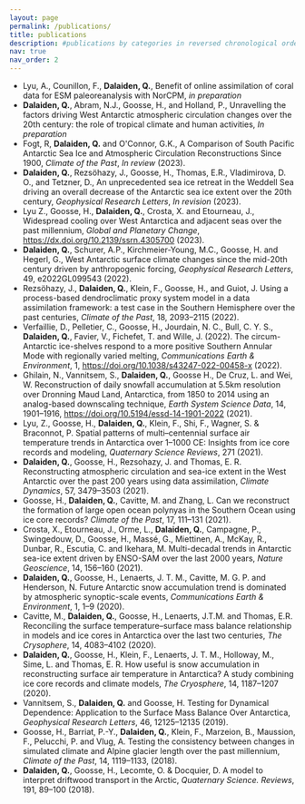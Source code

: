 ```yaml
---
layout: page
permalink: /publications/
title: publications
description: #publications by categories in reversed chronological order. generated by jekyll-scholar...
nav: true
nav_order: 2
---
```


- Lyu, A., Counillon, F., **Dalaiden, Q.**,  Benefit of online assimilation of coral data for ESM paleoreanalysis with NorCPM, *in preparation*
- **Dalaiden, Q.**, Abram, N.J., Goosse, H., and Holland, P., Unravelling the factors driving West Antarctic atmospheric circulation changes over the 20th century: the role of tropical climate and human activities, *In preparation*
- Fogt, R, **Dalaiden, Q.** and O'Connor, G.K., A Comparison of South Pacific Antarctic Sea Ice and Atmospheric Circulation Reconstructions Since 1900, *Climate of the Past*, *In review* (2023).
- **Dalaiden, Q.**, Rezsöhazy, J., Goosse, H., Thomas, E.R., Vladimirova, D. O., and Tetzner, D., An unprecedented sea ice retreat in the Weddell Sea driving an overall decrease of the Antarctic sea ice extent over the 20th century, *Geophysical Research Letters*, *In revision* (2023).
- Lyu Z., Goosse, H., **Dalaiden, Q.**, Crosta, X. and Etourneau, J., Widespread cooling over West Antarctica and adjacent seas over the past millennium, *Global and Planetary Change*, https://dx.doi.org/10.2139/ssrn.4305700 (2023).
- **Dalaiden, Q.**, Schurer, A.P., Kirchmeier-Young, M.C., Goosse, H. and Hegerl, G., West Antarctic surface climate changes since the mid-20th century driven by anthropogenic forcing, *Geophysical Research Letters*, 49, e2022GL099543 (2022).
- Rezsöhazy, J., **Dalaiden, Q.**, Klein, F., Goosse, H., and Guiot, J. Using a process-based dendroclimatic proxy system model in a data assimilation framework: a test case in the Southern Hemisphere over the past centuries, *Climate of the Past*, 18, 2093–2115 (2022).
- Verfaillie, D., Pelletier, C., Goosse, H., Jourdain, N. C., Bull, C. Y. S., **Dalaiden, Q.**, Favier, V., Fichefet, T. and Wille, J. (2022). The circum-Antarctic ice-shelves respond to a more positive Southern Annular Mode with regionally varied melting, *Communications Earth & Environment*, 1, https://doi.org/10.1038/s43247-022-00458-x (2022).
- Ghilain, N., Vannitsem, S., **Dalaiden, Q.**, Goosse H., De Cruz, L.  and Wei, W. Reconstruction of daily snowfall accumulation at 5.5km resolution over Dronning Maud Land, Antarctica, from 1850 to 2014 using an analog-based downscaling technique, *Earth System Science Data*, 14, 1901–1916, https://doi.org/10.5194/essd-14-1901-2022 (2021).
- Lyu, Z., Goosse, H., **Dalaiden, Q.**, Klein, F., Shi, F., Wagner, S. & Braconnot, P. Spatial patterns of multi–centennial surface air temperature trends in Antarctica over 1–1000 CE: Insights from ice core records and modeling, *Quaternary Science Reviews*, 271 (2021).
- **Dalaiden, Q.**, Goosse, H., Rezsohazy, J. and Thomas, E. R. Reconstructing atmospheric circulation and sea-ice extent in the West Antarctic over the past 200 years using data assimilation, *Climate Dynamics*, 57, 3479–3503 (2021).
- Goosse, H., **Dalaiden, Q.**, Cavitte, M. and Zhang, L. Can we reconstruct the formation of large open ocean polynyas in the Southern Ocean using ice core records? *Climate of the Past*, 17, 111–131 (2021).
- Crosta, X., Etourneau, J., Orme, L., **Dalaiden, Q.**, Campagne, P., Swingedouw, D., Goosse, H., Massé, G., Miettinen, A., McKay, R., Dunbar, R., Escutia, C. and Ikehara, M. Multi-decadal trends in Antarctic sea-ice extent driven by ENSO-SAM over the last 2000 years, *Nature Geoscience*, 14, 156–160 (2021).
- **Dalaiden, Q.**, Goosse, H., Lenaerts, J. T. M., Cavitte, M. G. P. and Henderson, N. Future Antarctic snow accumulation trend is dominated by atmospheric synoptic-scale events, *Communications Earth & Environment*, 1, 1–9 (2020).
- Cavitte, M., **Dalaiden, Q.**, Goosse, H., Lenaerts, J.T.M. and Thomas, E.R. Reconciling the surface temperature–surface mass balance relationship in models and ice cores in Antarctica over the last two centuries, *The Crysophere*, 14, 4083–4102 (2020).
- **Dalaiden, Q.**, Goosse, H., Klein, F., Lenaerts, J. T. M., Holloway, M., Sime, L. and Thomas, E. R. How useful is snow accumulation in reconstructing surface air temperature in Antarctica? A study combining ice core records and climate models, *The Cryosphere*, 14, 1187–1207 (2020).
- Vannitsem, S., **Dalaiden, Q.** and Goosse, H. Testing for Dynamical Dependence: Application to the Surface Mass Balance Over Antarctica, *Geophysical Research Letters*, 46, 12125–12135 (2019).
- Goosse, H., Barriat, P.-Y., **Dalaiden, Q.**, Klein, F., Marzeion, B., Maussion, F., Pelucchi, P. and Vlug, A. Testing the consistency between changes in simulated climate and Alpine glacier length over the past millennium, *Climate of the Past*, 14, 1119–1133, (2018).
- **Dalaiden, Q.**, Goosse, H., Lecomte, O. & Docquier, D. A model to interpret driftwood transport in the Arctic, *Quaternary Science. Reviews*, 191, 89–100 (2018).

